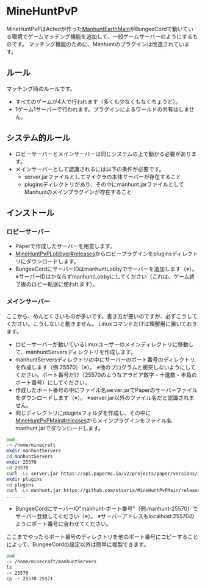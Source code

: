 # MineHuntPvP
MineHuntPvPはActedが作った[ManhuntEarthMain](https://github.com/minecraftacted/ManhuntEarthMain)がBungeeCordで動いている環境でゲームマッチング機能を追加して、一般ゲームサーバーのようにするものです。
マッチング機能のために、Manhuntのプラグインは改造されています。
## ルール
マッチング時のルールです。
- すべてのゲームが4人で行われます（多くも少なくもなくちょうど）。
- 1ゲーム1サーバーで行われます。プラグインによるワールドの共有はしません。
## システム的ルール
- ロビーサーバーとメインサーバーは同じシステムの上で動かる必要があります。
- メインサーバーとして認識されるには以下の条件が必要です。
  - server.jarファイルとしてマイクラの本体サーバーが存在すること
  - pluginsディレクトリがあり、その中にmanhunt.jarファイルとしてManhuntのメインプラグインが存在すること
## インストール
### ロビーサーバー
- Paperで作成したサーバーを用意します。
- [MineHuntPvPLobbyer#releases](https://github.com/stsaria/MineHuntPvPLobbyer/releases)からロビープラグインをpluginsディレクトリにダウンロードします。
- BungeeCordにサーバーIDはmanhuntLobbyでサーバーを追加します（※）。
※サーバーIDはかならずmanhuntLobbyにしてください（これは、ゲーム終了後のロビー転送に使われます）。
### メインサーバー
ここから、めんどくさいものが多いです。書き方が悪いのですが、必ずこうしてください。こうしないと動きません。
Linuxコマンドだけは理解用に置いておきます。
- ロビーサーバーが動いているLinuxユーザーのメインディレクトリに移動して、manhuntServersディレクトリを作成します。
- manhuntServersディレクトリの中にサーバーのポート番号のディレクトリを作成します（例:25570）（※）。
※他のプログラムと衝突しないようにしてください。ポート番号だけ（25570のようなアラビア数字・十進数・半角のポート番号）にしてください。
- 作成したポート番号の中にファイル名server.jarでPaperのサーバーファイルをダウンロードします（※）。
※server.jar以外のファイル名だと認識されません。
- 同じディレクトリにpluginsフォルダを作成し、その中に[MineHuntPvPMain#releases](https://github.com/stsaria/MineHuntPvPMain/releases)からメインプラグインをファイル名manhunt.jarでダウンロードします。
```bash
pwd
-> /home/minecraft
mkdir manhuntServers
cd manhuntServers
mkdir 25570
cd 25570
curl -Lo server.jar https://api.papermc.io/v2/projects/paper/versions/1.21/builds/130/downloads/paper-1.21-130.jar
mkdir plugins
cd plugins
curl -Lo manhunt.jar https://github.com/stsaria/MineHuntPvPMain/releases/download/v1.0/ManhuntEarthMain-1.0-SNAPSHOT.jar
.......
```
- BungeeCordにサーバーID"manhunt-ポート番号"（例:manhunt-25570）でサーバー登録してください（※）。
※サーバーアドレスもlocalhost:25570のようにポート番号に合わせてください。

ここまでやったらポート番号のディレクトリを他のポート番号にコピーすることによって、BungeeCordの設定以外は簡単に複製できます。
```bash
pwd
-> /home/minecraft/manhuntServers
ls
-> 25570
cp -r 25570 25571
```